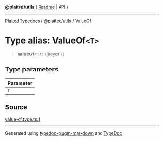 **@plaited/utils** ( [Readme](../README.md) \| API )

***

[Plaited Typedocs](../../../modules.md) / [@plaited/utils](../modules.md) / ValueOf

# Type alias: ValueOf`<T>`

> **ValueOf**\<`T`\>: `T`\[keyof `T`\]

## Type parameters

| Parameter |
| :------ |
| `T` |

## Source

[value-of.type.ts:1](https://github.com/plaited/plaited/blob/b151218/libs/utils/src/value-of.type.ts#L1)

***

Generated using [typedoc-plugin-markdown](https://www.npmjs.com/package/typedoc-plugin-markdown) and [TypeDoc](https://typedoc.org/)
